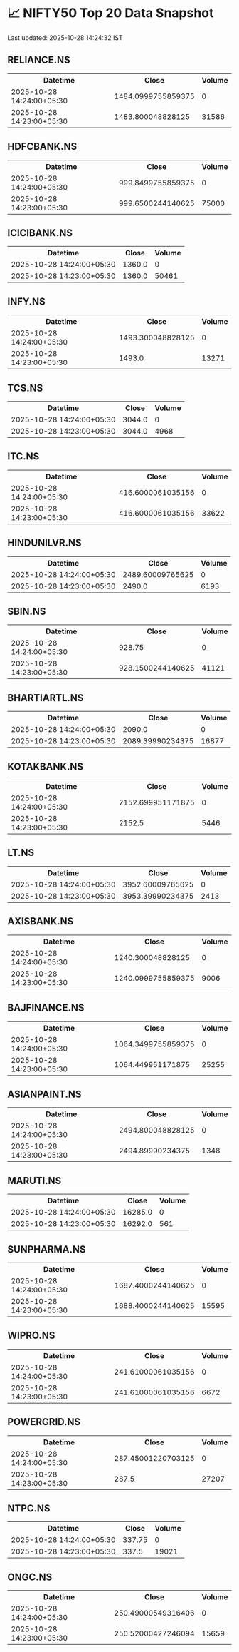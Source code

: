 # 📈 NIFTY50 Top 20 Data Snapshot

Last updated: 2025-10-28 14:24:32 IST

## RELIANCE.NS

<table>
  <tr><th>Datetime</th><th>Close</th><th>Volume</th></tr>
  <tr><td>2025-10-28 14:24:00+05:30</td><td>1484.0999755859375</td><td>0</td></tr>
  <tr><td>2025-10-28 14:23:00+05:30</td><td>1483.800048828125</td><td>31586</td></tr>
</table>

## HDFCBANK.NS

<table>
  <tr><th>Datetime</th><th>Close</th><th>Volume</th></tr>
  <tr><td>2025-10-28 14:24:00+05:30</td><td>999.8499755859375</td><td>0</td></tr>
  <tr><td>2025-10-28 14:23:00+05:30</td><td>999.6500244140625</td><td>75000</td></tr>
</table>

## ICICIBANK.NS

<table>
  <tr><th>Datetime</th><th>Close</th><th>Volume</th></tr>
  <tr><td>2025-10-28 14:24:00+05:30</td><td>1360.0</td><td>0</td></tr>
  <tr><td>2025-10-28 14:23:00+05:30</td><td>1360.0</td><td>50461</td></tr>
</table>

## INFY.NS

<table>
  <tr><th>Datetime</th><th>Close</th><th>Volume</th></tr>
  <tr><td>2025-10-28 14:24:00+05:30</td><td>1493.300048828125</td><td>0</td></tr>
  <tr><td>2025-10-28 14:23:00+05:30</td><td>1493.0</td><td>13271</td></tr>
</table>

## TCS.NS

<table>
  <tr><th>Datetime</th><th>Close</th><th>Volume</th></tr>
  <tr><td>2025-10-28 14:24:00+05:30</td><td>3044.0</td><td>0</td></tr>
  <tr><td>2025-10-28 14:23:00+05:30</td><td>3044.0</td><td>4968</td></tr>
</table>

## ITC.NS

<table>
  <tr><th>Datetime</th><th>Close</th><th>Volume</th></tr>
  <tr><td>2025-10-28 14:24:00+05:30</td><td>416.6000061035156</td><td>0</td></tr>
  <tr><td>2025-10-28 14:23:00+05:30</td><td>416.6000061035156</td><td>33622</td></tr>
</table>

## HINDUNILVR.NS

<table>
  <tr><th>Datetime</th><th>Close</th><th>Volume</th></tr>
  <tr><td>2025-10-28 14:24:00+05:30</td><td>2489.60009765625</td><td>0</td></tr>
  <tr><td>2025-10-28 14:23:00+05:30</td><td>2490.0</td><td>6193</td></tr>
</table>

## SBIN.NS

<table>
  <tr><th>Datetime</th><th>Close</th><th>Volume</th></tr>
  <tr><td>2025-10-28 14:24:00+05:30</td><td>928.75</td><td>0</td></tr>
  <tr><td>2025-10-28 14:23:00+05:30</td><td>928.1500244140625</td><td>41121</td></tr>
</table>

## BHARTIARTL.NS

<table>
  <tr><th>Datetime</th><th>Close</th><th>Volume</th></tr>
  <tr><td>2025-10-28 14:24:00+05:30</td><td>2090.0</td><td>0</td></tr>
  <tr><td>2025-10-28 14:23:00+05:30</td><td>2089.39990234375</td><td>16877</td></tr>
</table>

## KOTAKBANK.NS

<table>
  <tr><th>Datetime</th><th>Close</th><th>Volume</th></tr>
  <tr><td>2025-10-28 14:24:00+05:30</td><td>2152.699951171875</td><td>0</td></tr>
  <tr><td>2025-10-28 14:23:00+05:30</td><td>2152.5</td><td>5446</td></tr>
</table>

## LT.NS

<table>
  <tr><th>Datetime</th><th>Close</th><th>Volume</th></tr>
  <tr><td>2025-10-28 14:24:00+05:30</td><td>3952.60009765625</td><td>0</td></tr>
  <tr><td>2025-10-28 14:23:00+05:30</td><td>3953.39990234375</td><td>2413</td></tr>
</table>

## AXISBANK.NS

<table>
  <tr><th>Datetime</th><th>Close</th><th>Volume</th></tr>
  <tr><td>2025-10-28 14:24:00+05:30</td><td>1240.300048828125</td><td>0</td></tr>
  <tr><td>2025-10-28 14:23:00+05:30</td><td>1240.0999755859375</td><td>9006</td></tr>
</table>

## BAJFINANCE.NS

<table>
  <tr><th>Datetime</th><th>Close</th><th>Volume</th></tr>
  <tr><td>2025-10-28 14:24:00+05:30</td><td>1064.3499755859375</td><td>0</td></tr>
  <tr><td>2025-10-28 14:23:00+05:30</td><td>1064.449951171875</td><td>25255</td></tr>
</table>

## ASIANPAINT.NS

<table>
  <tr><th>Datetime</th><th>Close</th><th>Volume</th></tr>
  <tr><td>2025-10-28 14:24:00+05:30</td><td>2494.800048828125</td><td>0</td></tr>
  <tr><td>2025-10-28 14:23:00+05:30</td><td>2494.89990234375</td><td>1348</td></tr>
</table>

## MARUTI.NS

<table>
  <tr><th>Datetime</th><th>Close</th><th>Volume</th></tr>
  <tr><td>2025-10-28 14:24:00+05:30</td><td>16285.0</td><td>0</td></tr>
  <tr><td>2025-10-28 14:23:00+05:30</td><td>16292.0</td><td>561</td></tr>
</table>

## SUNPHARMA.NS

<table>
  <tr><th>Datetime</th><th>Close</th><th>Volume</th></tr>
  <tr><td>2025-10-28 14:24:00+05:30</td><td>1687.4000244140625</td><td>0</td></tr>
  <tr><td>2025-10-28 14:23:00+05:30</td><td>1688.4000244140625</td><td>15595</td></tr>
</table>

## WIPRO.NS

<table>
  <tr><th>Datetime</th><th>Close</th><th>Volume</th></tr>
  <tr><td>2025-10-28 14:24:00+05:30</td><td>241.61000061035156</td><td>0</td></tr>
  <tr><td>2025-10-28 14:23:00+05:30</td><td>241.61000061035156</td><td>6672</td></tr>
</table>

## POWERGRID.NS

<table>
  <tr><th>Datetime</th><th>Close</th><th>Volume</th></tr>
  <tr><td>2025-10-28 14:24:00+05:30</td><td>287.45001220703125</td><td>0</td></tr>
  <tr><td>2025-10-28 14:23:00+05:30</td><td>287.5</td><td>27207</td></tr>
</table>

## NTPC.NS

<table>
  <tr><th>Datetime</th><th>Close</th><th>Volume</th></tr>
  <tr><td>2025-10-28 14:24:00+05:30</td><td>337.75</td><td>0</td></tr>
  <tr><td>2025-10-28 14:23:00+05:30</td><td>337.5</td><td>19021</td></tr>
</table>

## ONGC.NS

<table>
  <tr><th>Datetime</th><th>Close</th><th>Volume</th></tr>
  <tr><td>2025-10-28 14:24:00+05:30</td><td>250.49000549316406</td><td>0</td></tr>
  <tr><td>2025-10-28 14:23:00+05:30</td><td>250.52000427246094</td><td>15659</td></tr>
</table>

